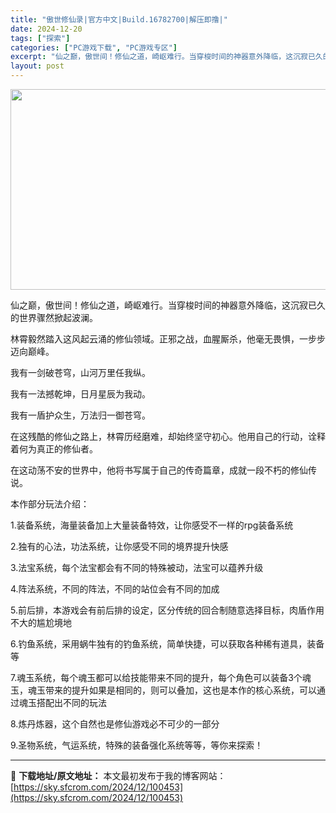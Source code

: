 ```yaml
---
title: "傲世修仙录|官方中文|Build.16782700|解压即撸|"
date: 2024-12-20
tags: ["探索"]
categories: ["PC游戏下载", "PC游戏专区"]
excerpt: "仙之巅，傲世间！修仙之道，崎岖难行。当穿梭时间的神器意外降临，这沉寂已久的世界骤然掀起波澜。 林霄毅然踏入这风起云涌的修仙领域。正邪之战，血腥厮杀，他毫无畏惧，一步步迈向巅峰。 我有一剑破苍穹，山河万里任我纵。 我有一法撼乾坤，日月星辰为我动。 我有一盾护众生，万法归一御苍穹。 在这残酷的修仙之路上&hellip;"
layout: post
---
```


<img class="aligncenter size-full wp-image-100450" src="https://sky.sfcrom.com/wp-content/uploads/2024/12/2024122010040651.webp" alt="" width="570" height="321" />

仙之巅，傲世间！修仙之道，崎岖难行。当穿梭时间的神器意外降临，这沉寂已久的世界骤然掀起波澜。

林霄毅然踏入这风起云涌的修仙领域。正邪之战，血腥厮杀，他毫无畏惧，一步步迈向巅峰。

我有一剑破苍穹，山河万里任我纵。

我有一法撼乾坤，日月星辰为我动。

我有一盾护众生，万法归一御苍穹。

在这残酷的修仙之路上，林霄历经磨难，却始终坚守初心。他用自己的行动，诠释着何为真正的修仙者。

在这动荡不安的世界中，他将书写属于自己的传奇篇章，成就一段不朽的修仙传说。

本作部分玩法介绍：

1.装备系统，海量装备加上大量装备特效，让你感受不一样的rpg装备系统

2.独有的心法，功法系统，让你感受不同的境界提升快感

3.法宝系统，每个法宝都会有不同的特殊被动，法宝可以蕴养升级

4.阵法系统，不同的阵法，不同的站位会有不同的加成

5.前后排，本游戏会有前后排的设定，区分传统的回合制随意选择目标，肉盾作用不大的尴尬境地

6.钓鱼系统，采用蜗牛独有的钓鱼系统，简单快捷，可以获取各种稀有道具，装备等

7.魂玉系统，每个魂玉都可以给技能带来不同的提升，每个角色可以装备3个魂玉，魂玉带来的提升如果是相同的，则可以叠加，这也是本作的核心系统，可以通过魂玉搭配出不同的玩法

8.炼丹炼器，这个自然也是修仙游戏必不可少的一部分

9.圣物系统，气运系统，特殊的装备强化系统等等，等你来探索！

---
📖 **下载地址/原文地址：** 本文最初发布于我的博客网站：[https://sky.sfcrom.com/2024/12/100453](https://sky.sfcrom.com/2024/12/100453)
